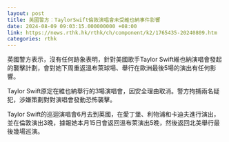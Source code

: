 ```yaml
---
layout: post
title: 英國警方︰TaylorSwift倫敦演唱會未受維也納事件影響
date: 2024-08-09 09:03:15.000000000 +08:00
link: https://news.rthk.hk/rthk/ch/component/k2/1765435-20240809.htm
categories: rthk
---
```


英國警方表示，沒有任何跡象表明，針對美國歌手Taylor Swift維也納演唱會發起的襲擊計劃，會對她下周重返溫布萊球場、舉行在歐洲最後5場的演出有任何影響。

Taylor Swift原定在維也納舉行的3場演唱會，因安全理由取消。警方拘捕兩名疑犯，涉嫌策劃對對演唱會發動恐怖襲擊。

Taylor Swift的巡迴演唱會6月去到英國，在愛丁堡、利物浦和卡迪夫進行演出，並在倫敦演出3晚，據報她本月15日會返回溫布萊演出5晚，然後返回北美舉行最後幾場巡演。
